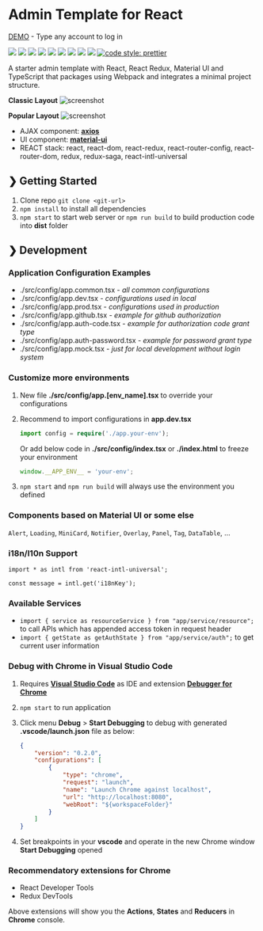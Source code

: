 # Admin Template for React

[DEMO](https://bndynet.github.io/admin-template-for-react/) - Type any account to log in

![](https://github.com/bndynet/admin-template-for-react/workflows/CI/badge.svg)
![](https://img.shields.io/badge/Language-TypeScript-blue.svg)
![](https://img.shields.io/badge/Language-SCSS-blue.svg)
![](https://img.shields.io/badge/React-16.3-brightgreen.svg?logo=react)
![](https://img.shields.io/badge/React-Redux-brightgreen.svg?logo=react)
![](https://img.shields.io/badge/React-react--router--config-brightgreen.svg?logo=react)
![](https://img.shields.io/badge/React-react--intl-brightgreen.svg?logo=react)
![](https://img.shields.io/badge/React-connected--react--router-brightgreen.svg?logo=react)
![](https://img.shields.io/badge/React-Redux%20Saga-brightgreen.svg?logo=react)
[![code style: prettier](https://img.shields.io/badge/Code_Style-Prettier-ff69b4.svg)](https://github.com/prettier/prettier)

A starter admin template with React, React Redux, Material UI and TypeScript that packages using Webpack and integrates a minimal project structure.

**Classic Layout**
![screenshot](https://raw.githubusercontent.com/bndynet/admin-template-for-react/master/docs/images/admin-home.png)

**Popular Layout**
![screenshot](https://raw.githubusercontent.com/bndynet/admin-template-for-react/master/docs/images/admin-home-minimenu.png)

- AJAX component: **[axios](https://github.com/axios/axios)**
- UI component: **[material-ui](https://material-ui.com/)**
- REACT stack: react, react-dom, react-redux, react-router-config, react-router-dom, redux, redux-saga, react-intl-universal

## ❯ Getting Started

1. Clone repo `git clone <git-url>`
2. `npm install` to install all dependencies
3. `npm start` to start web server or `npm run build` to build production code into **dist** folder

## ❯ Development

### Application Configuration Examples

- ./src/config/app.common.tsx - _all common configurations_
- ./src/config/app.dev.tsx - _configurations used in local_
- ./src/config/app.prod.tsx - _configurations used in production_
- ./src/config/app.github.tsx - _example for github authorization_
- ./src/config/app.auth-code.tsx - _example for authorization code grant type_
- ./src/config/app.auth-password.tsx - _example for password grant type_
- ./src/config/app.mock.tsx - _just for local development without login system_

### Customize more environments

1. New file **./src/config/app.[env_name].tsx** to override your configurations

2. Recommend to import configurations in **app.dev.tsx**

    ```ts
    import config = require('./app.your-env');
    ```

    Or add below code in **./src/config/index.tsx** or **./index.html** to freeze your environment

    ```ts
    window.__APP_ENV__ = 'your-env';
    ```

3. `npm start` and `npm run build` will always use the environment you defined

### Components based on Material UI or some else

`Alert`, `Loading`, `MiniCard`, `Notifier`, `Overlay`, `Panel`, `Tag`, `DataTable`, ...

### i18n/l10n Support

```tsx
import * as intl from 'react-intl-universal';

const message = intl.get('i18nKey');
```

### Available Services

- `import { service as resourceService } from "app/service/resource";` to call APIs which has appended access token in request header
- `import { getState as getAuthState } from "app/service/auth";` to get current user information

### Debug with **Chrome** in **Visual Studio Code**

1. Requires **[Visual Studio Code](https://code.visualstudio.com/)** as IDE and extension **[Debugger for Chrome](https://marketplace.visualstudio.com/items?itemName=msjsdiag.debugger-for-chrome)**

1. `npm start` to run application

1. Click menu **Debug** > **Start Debugging** to debug with generated **.vscode/launch.json** file as below:

    ```json
    {
        "version": "0.2.0",
        "configurations": [
            {
                "type": "chrome",
                "request": "launch",
                "name": "Launch Chrome against localhost",
                "url": "http://localhost:8080",
                "webRoot": "${workspaceFolder}"
            }
        ]
    }
    ```

1. Set breakpoints in your **vscode** and operate in the new Chrome window **Start Debugging** opened

### Recommendatory extensions for **Chrome**

- React Developer Tools
- Redux DevTools

Above extensions will show you the **Actions**, **States** and **Reducers** in **Chrome** console.
